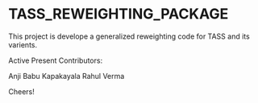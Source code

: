 # TASS_REWEIGHTING_PACKAGE
This project is develope a generalized reweighting code for TASS and its varients.

Active Present Contributors:

Anji Babu Kapakayala
Rahul Verma



Cheers!
